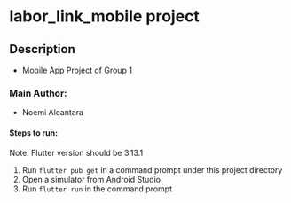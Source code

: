 # labor_link_mobile project #

## Description ##
 - Mobile App Project of Group 1

### Main Author: ###
 - Noemi Alcantara

#### Steps to run: ####

Note: Flutter version should be 3.13.1

1. Run `flutter pub get` in a command prompt under this project directory
2. Open a simulator from Android Studio
3. Run `flutter run` in the command prompt
